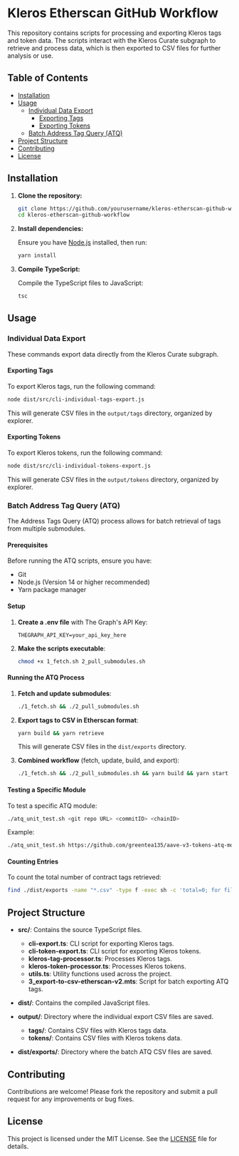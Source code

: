 # Kleros Etherscan GitHub Workflow

This repository contains scripts for processing and exporting Kleros tags and token data. The scripts interact with the Kleros Curate subgraph to retrieve and process data, which is then exported to CSV files for further analysis or use.

## Table of Contents

- [Installation](#installation)
- [Usage](#usage)
  - [Individual Data Export](#individual-data-export)
    - [Exporting Tags](#exporting-tags)
    - [Exporting Tokens](#exporting-tokens)
  - [Batch Address Tag Query (ATQ)](#batch-address-tag-query-atq)
- [Project Structure](#project-structure)
- [Contributing](#contributing)
- [License](#license)

## Installation

1. **Clone the repository:**

   ```bash
   git clone https://github.com/yourusername/kleros-etherscan-github-workflow.git
   cd kleros-etherscan-github-workflow
   ```

2. **Install dependencies:**

   Ensure you have [Node.js](https://nodejs.org/) installed, then run:

   ```bash
   yarn install
   ```

3. **Compile TypeScript:**

   Compile the TypeScript files to JavaScript:

   ```bash
   tsc
   ```

## Usage

### Individual Data Export

These commands export data directly from the Kleros Curate subgraph.

#### Exporting Tags

To export Kleros tags, run the following command:

```bash
node dist/src/cli-individual-tags-export.js
```

This will generate CSV files in the `output/tags` directory, organized by explorer.

#### Exporting Tokens

To export Kleros tokens, run the following command:

```bash
node dist/src/cli-individual-tokens-export.js
```

This will generate CSV files in the `output/tokens` directory, organized by explorer.

### Batch Address Tag Query (ATQ)

The Address Tags Query (ATQ) process allows for batch retrieval of tags from multiple submodules.

#### Prerequisites

Before running the ATQ scripts, ensure you have:
- Git
- Node.js (Version 14 or higher recommended)
- Yarn package manager

#### Setup

1. **Create a .env file** with The Graph's API Key:
   ```
   THEGRAPH_API_KEY=your_api_key_here
   ```

2. **Make the scripts executable**:
   ```bash
   chmod +x 1_fetch.sh 2_pull_submodules.sh
   ```

#### Running the ATQ Process

1. **Fetch and update submodules**:
   ```bash
   ./1_fetch.sh && ./2_pull_submodules.sh
   ```

2. **Export tags to CSV in Etherscan format**:
   ```bash
   yarn build && yarn retrieve
   ```
   This will generate CSV files in the `dist/exports` directory.

3. **Combined workflow** (fetch, update, build, and export):
   ```bash
   ./1_fetch.sh && ./2_pull_submodules.sh && yarn build && yarn start
   ```

#### Testing a Specific Module

To test a specific ATQ module:
```bash
./atq_unit_test.sh <git repo URL> <commitID> <chainID>
```

Example:
```bash
./atq_unit_test.sh https://github.com/greentea135/aave-v3-tokens-atq-module.git 2b0edde 1
```

#### Counting Entries

To count the total number of contract tags retrieved:
```bash
find ./dist/exports -name "*.csv" -type f -exec sh -c 'total=0; for file do count=$(grep -c "" "$file"); echo "$file: $count lines"; total=$((total + count)); done; echo "Total: $total lines"' sh {} +
```

## Project Structure

- **src/**: Contains the source TypeScript files.

  - **cli-export.ts**: CLI script for exporting Kleros tags.
  - **cli-token-export.ts**: CLI script for exporting Kleros tokens.
  - **kleros-tag-processor.ts**: Processes Kleros tags.
  - **kleros-token-processor.ts**: Processes Kleros tokens.
  - **utils.ts**: Utility functions used across the project.
  - **3_export-to-csv-etherscan-v2.mts**: Script for batch exporting ATQ tags.

- **dist/**: Contains the compiled JavaScript files.

- **output/**: Directory where the individual export CSV files are saved.
  - **tags/**: Contains CSV files with Kleros tags data.
  - **tokens/**: Contains CSV files with Kleros tokens data.

- **dist/exports/**: Directory where the batch ATQ CSV files are saved.

## Contributing

Contributions are welcome! Please fork the repository and submit a pull request for any improvements or bug fixes.

## License

This project is licensed under the MIT License. See the [LICENSE](LICENSE) file for details.